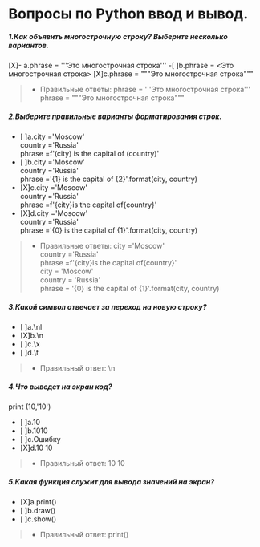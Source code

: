 # Вопросы по Python ввод и вывод.
##### 1.Как объявить многострочную строку? Выберите несколько вариантов.
[X]- a.phrase = '''Это многострочная строка'''
-[ ]b.phrase = <Это многострочная строка>
[X]c.phrase = """Это многострочная строка"""

>- Правильные ответы:
phrase = '''Это многострочная строка'''<br>
phrase = """Это многострочная строка"""

##### 2.Выберите правильные варианты форматирования строк.
- [ ]a.city ='Moscow'<br>
country ='Russia'<br>
phrase =f'(city) is the capital of (country)'<br>
- [ ]b.city ='Moscow'<br>
country ='Russia'<br>
phrase ='{1} is the capital of {2}'.format(city, country)<br>
- [X]c.city ='Moscow'<br>
country ='Russia'<br>
phrase =f'{city}is the capital of{country}'<br>
- [X]d.city ='Moscow'<br>
country ='Russia'<br>
phrase ='{0} is the capital of {1}'.format(city, country)<br>

>- Правильные ответы: 
city ='Moscow'<br>
country ='Russia'<br>
phrase =f'{city}is the capital of{country}'<br>
city = 'Moscow'<br>
country = 'Russia'<br>
phrase = '{0} is the capital of {1}'.format(city, country)

##### 3.Какой символ отвечает за переход на новую строку?
- [ ]a.\nl
- [X]b.\n 
- [ ]c.\x
- [ ]d.\t

>- Правильный ответ: \n

##### 4.Что выведет на экран код?
print
(10,'10')
- [ ]a.10
- [ ]b.1010
- [ ]c.Ошибку
- [X]d.10 10

>- Правильный ответ: 10 10

##### 5.Какая функция служит для вывода значений на экран?
- [X]a.print() 
- [ ]b.draw()
- [ ]c.show()

>- Правильный ответ: print()
